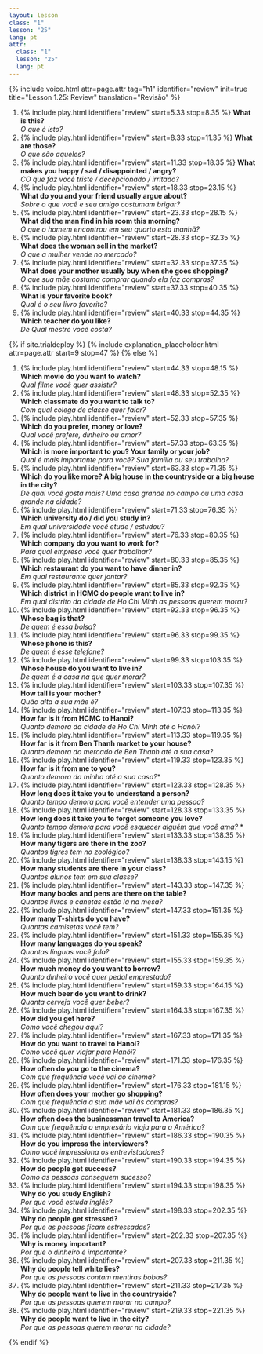 ```yaml
---
layout: lesson
class: "1"
lesson: "25"
lang: pt
attr:
  class: "1"
  lesson: "25"
  lang: pt
---
```


{%  include voice.html attr=page.attr                     tag="h1"
	identifier="review"  init=true
	title="Lesson 1.25: Review"
	translation="Revisão"
%}


1. {% include play.html identifier="review" start=5.33 stop=8.35 %} **What is this?**  
*O que é isto?*
1. {% include play.html identifier="review" start=8.33 stop=11.35 %} **What are those?**  
*O que são aqueles?*
1. {% include play.html identifier="review" start=11.33 stop=18.35 %} **What makes you happy / sad / disappointed / angry?**  
*CO que faz você triste / decepcionado / irritado?*
1. {% include play.html identifier="review" start=18.33 stop=23.15 %} **What do you and your friend usually argue about?**  
*Sobre o que você e seu amigo costumam brigar?*
1. {% include play.html identifier="review" start=23.33 stop=28.15 %} **What did the man find in his room this morning?**  
*O que o homem encontrou em seu quarto esta manhã?*
1. {% include play.html identifier="review" start=28.33 stop=32.35 %} **What does the woman sell in the market?**  
*O que a mulher vende no mercado?*
1. {% include play.html identifier="review" start=32.33 stop=37.35 %} **What does your mother usually buy when she goes shopping?**   
*O que sua mãe costuma comprar quando ela faz compras?*
1. {% include play.html identifier="review" start=37.33 stop=40.35 %} **What is your favorite book?**  
*Qual é o seu livro favorito?*
1. {% include play.html identifier="review" start=40.33 stop=44.35 %} **Which teacher do you like?**  
*De Qual mestre você costa?*

{% if site.trialdeploy %}
	{% include explanation_placeholder.html  attr=page.attr     start=9 stop=47 %}
	{% else %}


1. {% include play.html identifier="review" start=44.33 stop=48.15 %} **Which movie do you want to watch?**  
*Qual filme você quer assistir?*
1. {% include play.html identifier="review" start=48.33 stop=52.35 %} **Which classmate do you want to talk to?**  
*Com qual colega de classe quer falar?*
1. {% include play.html identifier="review" start=52.33 stop=57.35 %} **Which do you prefer, money or love?**  
*Qual você prefere, dinheiro ou amor?*
1. {% include play.html identifier="review" start=57.33 stop=63.35 %} **Which is more important to you? Your family or your job?**  
*Qual é mais importante para você? Sua família ou seu trabalho?*
1. {% include play.html identifier="review" start=63.33 stop=71.35 %} **Which do you like more? A big house in the countryside or a big house in the city?**  
*De qual você gosta mais? Uma casa grande no campo ou uma casa grande na cidade?*
1. {% include play.html identifier="review" start=71.33 stop=76.35 %} **Which university do / did you study in?**  
*Em qual universidade você etude / estudou?*
1. {% include play.html identifier="review" start=76.33 stop=80.35 %} **Which company do you want to work for?**  
*Para qual empresa você quer trabalhar?*
1. {% include play.html identifier="review" start=80.33 stop=85.35 %} **Which restaurant do you want to have dinner in?**  
*Em qual restaurante quer jantar?*
1. {% include play.html identifier="review" start=85.33 stop=92.35 %} **Which district in HCMC do people want to live in?**  
*Em qual distrito da cidade de Ho Chi Minh as pessoas querem morar?*
1. {% include play.html identifier="review" start=92.33 stop=96.35 %} **Whose bag is that?**  
*De quem é essa bolsa?*
1. {% include play.html identifier="review" start=96.33 stop=99.35 %} **Whose phone is this?**  
*De quem é esse telefone?*
1. {% include play.html identifier="review" start=99.33 stop=103.35 %} **Whose house do you want to live in?**  
*De quem é a casa na que quer morar?*
1. {% include play.html identifier="review" start=103.33 stop=107.35 %} **How tall is your mother?**  
*Quão alta a sua mãe é?*
1. {% include play.html identifier="review" start=107.33 stop=113.35 %} **How far is it from HCMC to Hanoi?**  
*Quanto demora da cidade de Ho Chi Minh até o Hanói?*
1. {% include play.html identifier="review" start=113.33 stop=119.35 %} **How far is it from Ben Thanh market to your house?**  
*Quanto demora do mercado de Ben Thanh até a sua casa?*
1. {% include play.html identifier="review" start=119.33 stop=123.35 %} **How far is it from me to you?**  
*Quanto demora da minha até a sua casa?**
1. {% include play.html identifier="review" start=123.33 stop=128.35 %} **How long does it take you to understand a person?**  
*Quanto tempo demora para você entender uma pessoa?*
1. {% include play.html identifier="review" start=128.33 stop=133.35 %} **How long does it take you to forget someone you love?**  
*Quanto tempo demora para você esquecer alguém que você ama?* *
1. {% include play.html identifier="review" start=133.33 stop=138.35 %} **How many tigers are there in the zoo?**  
*Quantos tigres tem no zoológico?*
1. {% include play.html identifier="review" start=138.33 stop=143.15 %} **How many students are there in your class?**  
*Quantos alunos tem em sua classe?*
1. {% include play.html identifier="review" start=143.33 stop=147.35 %} **How many books and pens are there on the table?**  
*Quantos livros e canetas estão lá na mesa?*
1. {% include play.html identifier="review" start=147.33 stop=151.35 %} **How many T-shirts do you have?**  
*Quantas camisetas você tem?*
1. {% include play.html identifier="review" start=151.33 stop=155.35 %} **How many languages do you speak?**  
*Quantas línguas você fala?*
1. {% include play.html identifier="review" start=155.33 stop=159.35 %} **How much money do you want to borrow?**  
*Quanto dinheiro você quer pedal emprestado?*
1. {% include play.html identifier="review" start=159.33 stop=164.15 %} **How much beer do you want to drink?**  
*Quanta cerveja você quer beber?*
1. {% include play.html identifier="review" start=164.33 stop=167.35 %} **How did you get here?**  
*Como você chegou aqui?*
1. {% include play.html identifier="review" start=167.33 stop=171.35 %} **How do you want to travel to Hanoi?**  
*Como você quer viajar para Hanói?*
1. {% include play.html identifier="review" start=171.33 stop=176.35 %} **How often do you go to the cinema?**  
*Com que frequência você vai ao cinema?*
1. {% include play.html identifier="review" start=176.33 stop=181.15 %} **How often does your mother go shopping?**  
*Com que frequência a sua mãe vai às compras?*
1. {% include play.html identifier="review" start=181.33 stop=186.35 %} **How often does the businessman travel to America?**  
*Com que frequência o empresário viaja para a América?*
1. {% include play.html identifier="review" start=186.33 stop=190.35 %} **How do you impress the interviewers?**  
*Como você impressiona os entrevistadores?*
1. {% include play.html identifier="review" start=190.33 stop=194.35 %} **How do people get success?**  
*Como as pessoas conseguem sucesso?*
1. {% include play.html identifier="review" start=194.33 stop=198.35 %} **Why do you study English?**  
*Por que você estuda inglês?*
1. {% include play.html identifier="review" start=198.33 stop=202.35 %} **Why do people get stressed?**  
*Por que as pessoas ficam estressadas?*
1. {% include play.html identifier="review" start=202.33 stop=207.35 %} **Why is money important?**  
*Por que o dinheiro é importante?*
1. {% include play.html identifier="review" start=207.33 stop=211.35 %} **Why do people tell white lies?**  
*Por que as pessoas contam mentiras bobas?*
1. {% include play.html identifier="review" start=211.33 stop=217.35 %} **Why do people want to live in the countryside?**  
*Por que as pessoas querem morar no campo?*
1. {% include play.html identifier="review" start=219.33 stop=221.35 %} **Why do people want to live in the city?**   
*Por que as pessoas querem morar na cidade?*


{% endif %}



